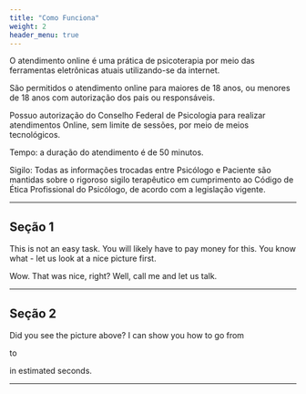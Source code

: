 ```yaml
---
title: "Como Funciona"
weight: 2
header_menu: true
---
```


O atendimento online é uma prática de psicoterapia por meio das ferramentas eletrônicas atuais utilizando-se da internet. 

São permitidos o atendimento online para maiores de 18 anos, ou menores de 18 anos com autorização dos pais ou responsáveis.

Possuo autorização do Conselho Federal de Psicologia para realizar atendimentos Online, sem limite de sessões, por meio de meios tecnológicos.

Tempo: a duração do atendimento é de 50 minutos.

Sigilo: Todas as informações trocadas entre Psicólogo e Paciente são mantidas sobre o rigoroso sigilo terapêutico em cumprimento ao Código de Ética Profissional do Psicólogo, de acordo com a legislação vigente.


---

## Seção 1

This is not an easy task. You will likely have to pay money for this. You know what - let us look at a nice picture first.

<!-- ![Nice picture to make you pay me ;-)](images/selective-focus-photography-of-pasta-with-tomato-and-basil-1279330.jpg) -->

Wow. That was nice, right? Well, call me and let us talk.

---

## Seção 2

Did you see the picture above? I can show you how to go from

<!-- ![Let us get started on a clean slate](images/board-bunch-cooking-food-349609.jpg) -->

to

<!-- ![Let us get started on a clean slate](images/woman-pouring-juice-on-glass-3184192.jpg) -->

in estimated seconds.

---